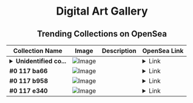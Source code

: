 <div align="center">

# Digital Art Gallery

## Trending Collections on OpenSea

| Collection Name                       | Image                                                                                     | Description                       | OpenSea Link                                                                                          |
|---------------------------------------|-------------------------------------------------------------------------------------------|-----------------------------------|--------------------------------------------------------------------------------------------------------|
| **<details><summary>Unidentified co...</summary>Unidentified contract 1aa1156e-8b7d-41c1-9261-3ef4ffe20de8</details>** | ![Image](https://i2.seadn.io/optimism/0xaa5a57aea0360a3ef97ca3dbd730dfef1fef5765/0553b06cfcbe6ba9b1e38bdc613fda/0e0553b06cfcbe6ba9b1e38bdc613fda.jpeg?w=200&auto=format) |  | <details><summary>Link</summary>[Unidentified contract 1aa1156e-8b7d-41c1-9261-3ef4ffe20de8](https://opensea.io/collection/unidentified-contract-1aa1156e-8b7d-41c1-9261-3ef4)</details> |
| **#0 117 ba66** | ![Image](https://i2.seadn.io/base/0x2ebd4845c54c605b2a1cc8dafecab2db12c57cf0/53834f05a4c1a44a3127b0358dc117/f053834f05a4c1a44a3127b0358dc117.jpeg?w=200&auto=format) |  | <details><summary>Link</summary>[#0 117 ba66](https://opensea.io/collection/0-117-ba66)</details> |
| **#0 117 b958** | ![Image](https://i2.seadn.io/base/0x2ebd4845c54c605b2a1cc8dafecab2db12c57cf0/53834f05a4c1a44a3127b0358dc117/f053834f05a4c1a44a3127b0358dc117.jpeg?w=200&auto=format) |  | <details><summary>Link</summary>[#0 117 b958](https://opensea.io/collection/0-117-b958)</details> |
| **#0 117 e340** | ![Image](https://i2.seadn.io/base/0x2ebd4845c54c605b2a1cc8dafecab2db12c57cf0/53834f05a4c1a44a3127b0358dc117/f053834f05a4c1a44a3127b0358dc117.jpeg?w=200&auto=format) |  | <details><summary>Link</summary>[#0 117 e340](https://opensea.io/collection/0-117-e340)</details> |

</div>